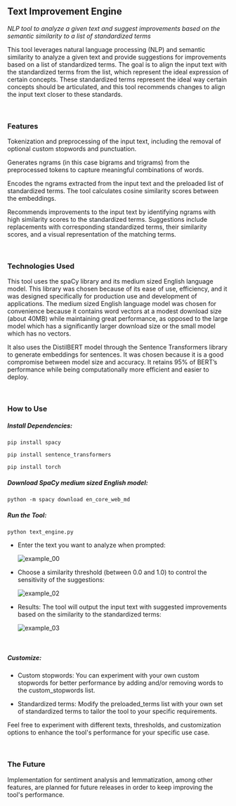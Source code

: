 ## Text Improvement Engine
*NLP tool to analyze a given text and suggest improvements based on the semantic similarity to a list of standardized terms*

This tool leverages natural language processing (NLP) and semantic similarity to analyze a given text and provide suggestions for improvements based on a list of standardized terms. 
The goal is to align the input text with the standardized terms from the list, which represent the ideal expression of certain concepts. These standardized terms represent the ideal way certain concepts should be articulated, and this tool recommends changes to align the input text closer to these standards.

<br>

### Features

Tokenization and preprocessing of the input text, including the removal of optional custom stopwords and punctuation.

Generates ngrams (in this case bigrams and trigrams) from the preprocessed tokens to capture meaningful combinations of words.

Encodes the ngrams extracted from the input text and the preloaded list of standardized terms. The tool calculates cosine similarity scores between the embeddings.

Recommends improvements to the input text by identifying ngrams with high similarity scores to the standardized terms. Suggestions include replacements with corresponding standardized terms, their similarity scores, and a visual representation of the matching terms.

<br>

### Technologies Used

This tool uses the spaCy library and its medium sized English language model. This library was chosen because of its ease of use, efficiency, and it was designed specifically for production use and development of applications.
The medium sized English language model was chosen for convenience because it contains word vectors at a modest download size (about 40MB) while maintaining great performance, as opposed to the large model which has a significantly larger download size or the small model which has no vectors.

It also uses the DistilBERT model through the Sentence Transformers library to generate embeddings for sentences. It was chosen because it is a good compromise between model size and accuracy. It retains 95% of BERT’s performance while being computationally more efficient and easier to deploy.

<br>

### How to Use

##### Install Dependencies:

    pip install spacy

    pip install sentence_transformers

    pip install torch

##### Download SpaCy medium sized English model:

    python -m spacy download en_core_web_md


##### Run the Tool:

    python text_engine.py

- Enter the text you want to analyze when prompted:

  ![example_00](https://github.com/rodjoost/text_improvement_engine/assets/66536020/77be5dee-1673-4070-be9d-86e0c419f148)

  
- Choose a similarity threshold (between 0.0 and 1.0) to control the sensitivity of the suggestions:

  ![example_02](https://github.com/rodjoost/text_improvement_engine/assets/66536020/c6e9ab7a-3fa8-4bdd-a7a1-df58b6a8bdaa)


- Results: The tool will output the input text with suggested improvements based on the similarity to the standardized terms:

  ![example_03](https://github.com/rodjoost/text_improvement_engine/assets/66536020/12efb18c-aa33-4d45-83be-82442ecf8f31)


<br>

##### Customize:

- Custom stopwords: You can experiment with your own custom stopwords for better performance by adding and/or removing words to the custom_stopwords list.

- Standardized terms: Modify the preloaded_terms list with your own set of standardized terms to tailor the tool to your specific requirements.

Feel free to experiment with different texts, thresholds, and customization options to enhance the tool's performance for your specific use case.

<br>

### The Future

Implementation for sentiment analysis and lemmatization, among other features, are planned for future releases in order to keep improving the tool's performance.
